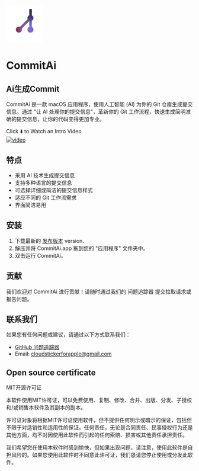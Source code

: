 
# <img src="https://raw.githubusercontent.com/fengyiqicoder/CommitAi-Free/main/icon_256%401x.png" width="100" height="100" alt="CommitAi Icon">
# CommitAi


## Ai生成Commit

CommitAi 是一款 macOS 应用程序，使用人工智能 (AI) 为你的 Git 仓库生成提交信息。通过 "让 AI 处理你的提交信息"，革新你的 Git 工作流程，快速生成简明准确的提交信息，让你的代码变得更加专业。
  
Click ⬇️ to Watch an Intro Video  
[![video](https://img.youtube.com/vi/bov4kAFWAXA/0.jpg)](https://www.youtube.com/watch?v=bov4kAFWAXA)

## 特点

- 采用 AI 技术生成提交信息
- 支持多种语言的提交信息
- 可选择详细或简洁的提交信息样式
- 适应不同的 Git 工作流需求
- 界面简洁易用

## 安装

1. 下载最新的  [发布版本](https://github.com/fengyiqicoder/CommitAi-Free/releases/download/Release/CommitAi.zip) version.
2. 解压并将 CommitAi.app 拖到您的 "应用程序" 文件夹中。
3. 双击运行 CommitAi。

## 贡献

我们欢迎对 CommitAi 进行贡献！请随时通过我们的 问题追踪器 提交拉取请求或报告问题。


## 联系我们

如果您有任何问题或建议，请通过以下方式联系我们：
- [GitHub 问题追踪器](https://github.com/fengyiqicoder/commitai-free/issues)
- Email: cloudstickerforapple@gmail.com

## Open source certificate
MIT开源许可证

本软件使用MIT许可证，可以免费使用、复制、修改、合并、出版、分发、子授权和/或销售本软件及其副本的副本。

许可证对象将根据MIT许可证使用软件，但不提供任何明示或暗示的保证，包括但不限于对适销性和适用性的保证。任何责任，无论是合同责任、民事侵权行为还是其他方面，均不对因使用此软件而引起的任何索赔、损害或其他责任承担责任。

我们希望您在使用本软件时感到愉快，但如果出现问题，请注意，使用此软件是自担风险的。如果您使用此软件时不同意此许可证，我们恳请您停止使用或分发此软件。